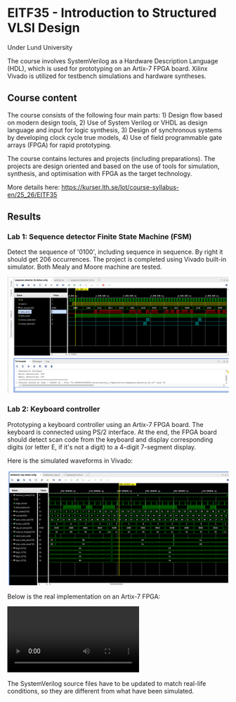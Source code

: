# EITF35 - Introduction to Structured VLSI Design
Under Lund University

The course involves SystemVerilog as a Hardware Description Language (HDL), which is used for prototyping on an Artix-7 FPGA board. Xilinx Vivado is utilized for testbench simulations and hardware syntheses.

## Course content

The course consists of the following four main parts: 1) Design flow based on modern design tools, 2) Use of System Verilog or VHDL as design language and input for logic synthesis, 3) Design of synchronous systems by developing clock cycle true models, 4) Use of field programmable gate arrays (FPGA) for rapid prototyping.

The course contains lectures and projects (including preparations). The projects are design oriented and based on the use of tools for simulation, synthesis, and optimisation with FPGA as the target technology.

More details here: https://kurser.lth.se/lot/course-syllabus-en/25_26/EITF35

## Results
### Lab 1: Sequence detector Finite State Machine (FSM)
Detect the sequence of '0100', including sequence in sequence. By right it should get 206 occurrences. The project is completed using Vivado built-in simulator. Both Mealy and Moore machine are tested.

![alt text](img/EITF35_lab1.png)

### Lab 2: Keyboard controller
Prototyping a keyboard controller using an Artix-7 FPGA board. The keyboard is connected using PS/2 interface. At the end, the FPGA board should detect scan code from the keyboard and display corresponding digits (or letter E, if it's not a digit) to a 4-digit 7-segment display.

Here is the simulated waveforms in Vivado:

![alt text](img/EITF35_lab2_1.png)

Below is the real implementation on an Artix-7 FPGA:

<video controls src="img/IMG_0574.MOV" title="Title"></video>

The SystemVerilog source files have to be updated to match real-life conditions, so they are different from what have been simulated.
